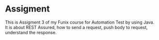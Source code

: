 # Assigment

This is Assigment 3 of my Funix course for Automation Test by using Java.
It is about REST Assured, how to send a request, push body to request, understand the response.
